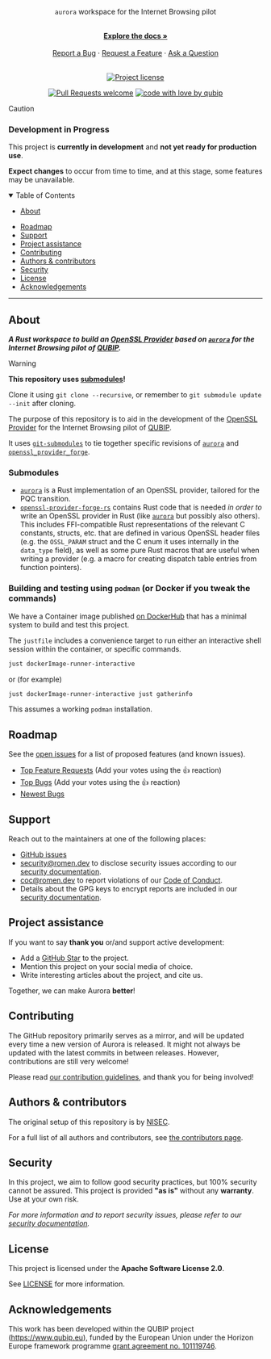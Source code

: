 <div align="center">

  `aurora` workspace for the Internet Browsing pilot

  <br />
  <a href="#about"><strong>Explore the docs »</strong></a>
  <br />
  <br />
  <a href="https://github.com/qubip/aurora-ib-ws/issues/new?assignees=&labels=bug&template=01_BUG_REPORT.md&title=bug%3A+">Report a Bug</a>
  ·
  <a href="https://github.com/qubip/aurora-ib-ws/issues/new?assignees=&labels=enhancement&template=02_FEATURE_REQUEST.md&title=feat%3A+">Request a Feature</a>
  ·
  <a href="https://github.com/qubip/aurora-ib-ws/issues/new?assignees=&labels=question&template=04_SUPPORT_QUESTION.md&title=support%3A+">Ask a Question</a>
</div>

<div align="center">
<br />

[![Project license](https://img.shields.io/github/license/qubip/aurora-ib-ws.svg?style=flat-square)](LICENSE)

[![Pull Requests welcome](https://img.shields.io/badge/PRs-welcome-ff69b4.svg?style=flat-square)](https://github.com/qubip/aurora-ib-ws/issues?q=is%3Aissue+is%3Aopen+label%3A%22help+wanted%22)
[![code with love by qubip](https://img.shields.io/badge/%3C%2F%3E%20with%20%E2%99%A5%20by-qubip%2Fnisec-ff1414.svg?style=flat-square)](https://github.com/orgs/QUBIP/teams/nisec)

</div>

> [!CAUTION]
>
> ### Development in Progress
>
> This project is **currently in development** and **not yet ready for production use**.
>
> **Expect changes** to occur from time to time, and at this stage, some features may be unavailable.

<details open="open">
<summary>Table of Contents</summary>

- [About](#about)
<!--
- [Getting Started](#getting-started)
  - [Prerequisites](#prerequisites)
  - [Installation](#installation)
!-->
<!--
- [Usage](#usage)
!-->
- [Roadmap](#roadmap)
- [Support](#support)
- [Project assistance](#project-assistance)
- [Contributing](#contributing)
- [Authors & contributors](#authors--contributors)
- [Security](#security)
- [License](#license)
- [Acknowledgements](#acknowledgements)

</details>

---

## About

**_A Rust workspace to build
an [OpenSSL Provider](ossl:man:provider)
based on [`aurora`][link:aurora]
for the Internet Browsing pilot of
[QUBIP](https://qubip.eu)._**

> [!WARNING]
> **This repository uses [submodules][git:submodules]!**
>
> Clone it using `git clone --recursive`, or remember to
> `git submodule update --init` after cloning.

The purpose of this repository is to aid in the development
of the [OpenSSL Provider](ossl:man:provider)
for the Internet Browsing pilot of
[QUBIP](https://qubip.eu).

It uses [`git-submodules`][git:submodules] to tie together specific revisions of [`aurora`][link:aurora] and [`openssl_provider_forge`][link:openssl_provider_forge].

[git:submodules]: https://git-scm.com/book/en/v2/Git-Tools-Submodules
[link:aurora]: ./aurora
[link:openssl_provider_forge]: ./openssl-provider-forge-rs

### Submodules

- [`aurora`][link:aurora] is a Rust implementation of an OpenSSL provider, tailored for the PQC transition.
- [`openssl-provider-forge-rs`][link:openssl_provider_forge] contains Rust code that is needed _in order to_
  write an OpenSSL provider in Rust (like [`aurora`][link:aurora] but possibly also others).
  This includes FFI-compatible Rust representations of the relevant C constants,
  structs, etc. that are defined in various OpenSSL header files (e.g. the
  `OSSL_PARAM` struct and the C enum it uses internally in the `data_type`
  field), as well as some pure Rust macros that are useful when writing a
  provider (e.g. a macro for creating dispatch table entries from function
  pointers).

### Building and testing using `podman` (or Docker if you tweak the commands)

We have a Container image published
[on DockerHub][dockerImage-nix:dockerhub]
that has a minimal
system to build and test this project.

The `justfile` includes a convenience target to run either an
interactive shell session within the container, or specific commands.

```sh
just dockerImage-runner-interactive
```

or (for example)

```sh
just dockerImage-runner-interactive just gatherinfo
```

This assumes a working `podman` installation.

[bindgen]: https://crates.io/crates/bindgen
[rust-openssl]: https://github.com/sfackler/rust-openssl
[dockerImage-nix:dockerhub]: https://hub.docker.com/repository/docker/nisectuni/qubip-ossl-rust-runner/tags/latest-nix/sha256-9dae631cf7005f9117830777e6b54acac157eb5650536de37ed6c8690b361ab7
[dockerImage-nix:gitlab]: https://gitlab.com/groups/nisec/qubip/registries/nisectuni/-/container_registries/8151798

<!--
## Getting Started

### Prerequisites

> **[?]**
> What are the project requirements/dependencies?

### Installation

> **[?]**
> Describe how to install and get started with the project.
!-->

<!--
## Usage

> **[?]**
> How does one go about using it?
> Provide various use cases and code examples here.
!-->

## Roadmap

See the [open issues](https://github.com/qubip/aurora-ib-ws/issues) for a list of proposed features (and known issues).

- [Top Feature Requests](https://github.com/qubip/aurora-ib-ws/issues?q=label%3Aenhancement+is%3Aopen+sort%3Areactions-%2B1-desc) (Add your votes using the 👍 reaction)
- [Top Bugs](https://github.com/qubip/aurora-ib-ws/issues?q=is%3Aissue+is%3Aopen+label%3Abug+sort%3Areactions-%2B1-desc) (Add your votes using the 👍 reaction)
- [Newest Bugs](https://github.com/qubip/aurora-ib-ws/issues?q=is%3Aopen+is%3Aissue+label%3Abug)

## Support

Reach out to the maintainers at one of the following places:

- [GitHub issues](https://github.com/qubip/aurora-ib-ws/issues/new?assignees=&labels=question&template=04_SUPPORT_QUESTION.md&title=support%3A+)
- <security@romen.dev> to disclose security issues according to our [security documentation](docs/SECURITY.md).
- <coc@romen.dev> to report violations of our [Code of Conduct](docs/CODE_OF_CONDUCT.md).
- Details about the GPG keys to encrypt reports are included in our [security documentation](docs/SECURITY.md).

## Project assistance

If you want to say **thank you** or/and support active development:

- Add a [GitHub Star](https://github.com/qubip/aurora-ib-ws) to the project.
- Mention this project on your social media of choice.
- Write interesting articles about the project, and cite us.

Together, we can make Aurora **better**!

## Contributing

The GitHub repository primarily serves as a mirror,
and will be updated every time a new version of Aurora is released.
It might not always be updated with the latest commits in between releases.
However, contributions are still very welcome!

Please read [our contribution guidelines](docs/CONTRIBUTING.md), and thank you for being involved!

## Authors & contributors

The original setup of this repository is by [NISEC](https://github.com/orgs/QUBIP/teams/nisec).

For a full list of all authors and contributors, see [the contributors page](https://github.com/qubip/aurora-ib-ws/contributors).

## Security

In this project, we aim to follow good security practices, but 100% security cannot be assured.
This project is provided **"as is"** without any **warranty**. Use at your own risk.

_For more information and to report security issues, please refer to our [security documentation](docs/SECURITY.md)._

## License

This project is licensed under the **Apache Software License 2.0**.

See [LICENSE](LICENSE) for more information.

## Acknowledgements

This work has been developed within the QUBIP project (https://www.qubip.eu),
funded by the European Union under the Horizon Europe framework programme
[grant agreement no. 101119746](https://doi.org/10.3030/101119746).
